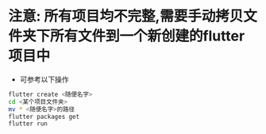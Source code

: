 # 注意: 所有项目均不完整,需要手动拷贝文件夹下所有文件到一个新创建的flutter项目中
- 可参考以下操作
```bash
flutter create <随便名字>
cd <某个项目文件夹>
mv * <随便名字>的路径 
flutter packages get
flutter run
```
